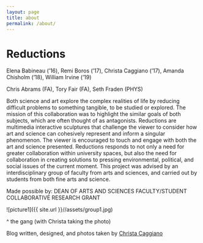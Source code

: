 ```yaml
---
layout: page
title: about
permalink: /about/
---
```


# Reductions

Elena Babineau  (’16), Remi Boros (’17), Christa Caggiano (’17), Amanda Chisholm (’18), William Irvine (’19)

Chris Abrams (FA), Tory Fair (FA), Seth Fraden (PHYS)

Both science and art explore the complex realities of life by reducing difficult problems to something tangible, to be studied or explored. The mission of this collaboration was to highlight the similar goals of both subjects, which are often thought of as antagonists. Reductions are multimedia interactive sculptures that challenge the viewer to consider how art and science can cohesively represent and inform a singular phenomenon. The viewer is encouraged to touch and engage with both the art and science presented. Reductions responds to not only a need for greater collaboration within university spaces, but also the need for collaboration in creating solutions to pressing environmental, political, and social issues of the current moment. This project was advised by an interdisciplinary group of faculty from arts and sciences, and carried out by students from both fine arts and science.

Made possible by: DEAN OF ARTS AND SCIENCES FACULTY/STUDENT COLLABORATIVE RESEARCH GRANT

![picture1]({{ site.url }}//assets/group1.jpg)

^ the gang (with Christa taking the photo)

Blog written, designed, and photos taken by [Christa Caggiano](www.github.com/christacaggiano)
